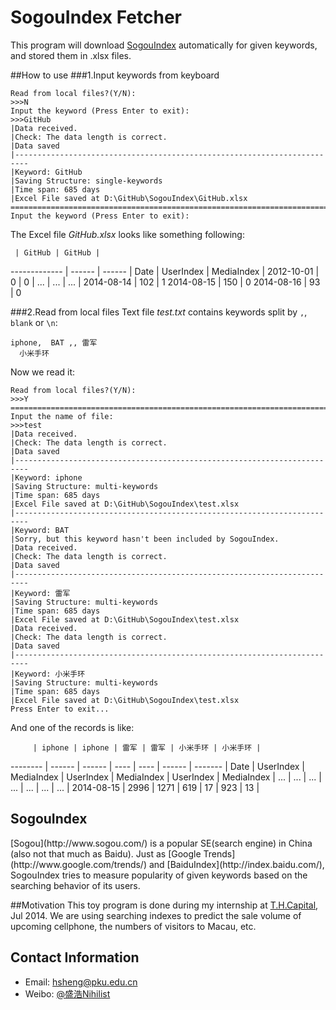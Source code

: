 SogouIndex Fetcher
==========

This program will download [SogouIndex](#SI) automatically for given keywords, and stored them in .xlsx files. 


##How to use
###1.Input keywords from keyboard
```
Read from local files?(Y/N): 
>>>N
Input the keyword (Press Enter to exit):
>>>GitHub
|Data received.
|Check: The data length is correct.
|Data saved
|-------------------------------------------------------------------------
|Keyword: GitHub
|Saving Structure: single-keywords
|Time span: 685 days
|Excel File saved at D:\GitHub\SogouIndex\GitHub.xlsx
=========================================================================
Input the keyword (Press Enter to exit):
```

The Excel file *GitHub.xlsx* looks like something following:

     | GitHub | GitHub |
------------- | ------ | ------ |
Date | UserIndex | MediaIndex |
2012-10-01    | 0 | 0 |
...  | ... | ... |
2014-08-14 | 102 | 1
2014-08-15 | 150 | 0
2014-08-16 | 93 | 0


###2.Read from local files
Text file *test.txt* contains keywords split by `,`, `blank` or `\n`: 
```
iphone,  BAT ,, 雷军
  小米手环
```

Now we read it:

```
Read from local files?(Y/N):
>>>Y
=========================================================================
Input the name of file:
>>>test
|Data received.
|Check: The data length is correct.
|Data saved
|-------------------------------------------------------------------------
|Keyword: iphone
|Saving Structure: multi-keywords
|Time span: 685 days
|Excel File saved at D:\GitHub\SogouIndex\test.xlsx
|-------------------------------------------------------------------------
|Keyword: BAT
|Sorry, but this keyword hasn't been included by SogouIndex.
|Data received.
|Check: The data length is correct.
|Data saved
|-------------------------------------------------------------------------
|Keyword: 雷军
|Saving Structure: multi-keywords
|Time span: 685 days
|Excel File saved at D:\GitHub\SogouIndex\test.xlsx
|Data received.
|Check: The data length is correct.
|Data saved
|-------------------------------------------------------------------------
|Keyword: 小米手环
|Saving Structure: multi-keywords
|Time span: 685 days
|Excel File saved at D:\GitHub\SogouIndex\test.xlsx
Press Enter to exit...
```
And one of the records is like:

         | iphone | iphone | 雷军 | 雷军 | 小米手环 | 小米手环 |
-------- | ------ | ------ | ---- | ---- | ------ | -------  |
Date | UserIndex | MediaIndex | UserIndex | MediaIndex | UserIndex | MediaIndex |
...  | ... | ... | ... | ... |  ... | ... |
2014-08-15 | 2996 | 1271 | 619 | 17 | 923 | 13 |



<h2 id="SI">SogouIndex</h2>
[Sogou](http://www.sogou.com/) is a popular SE(search engine) in China (also not that much as Baidu). Just as [Google Trends](http://www.google.com/trends/) and [BaiduIndex](http://index.baidu.com/), SogouIndex tries to measure popularity of given keywords based on the searching behavior of its users.


##Motivation
This toy program is done during my internship at [T.H.Capital](http://thcapital-china.com/), Jul 2014. We are using searching indexes to predict the sale volume of upcoming cellphone, the numbers of visitors to Macau, etc.





Contact Information
----------
+ Email: hsheng@pku.edu.cn
+ Weibo: [@盛浩Nihilist](http://weibo.com/u/1870340245)

